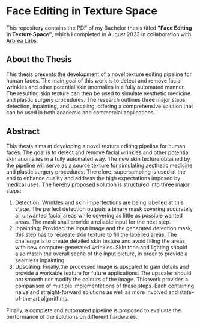 # Face Editing in Texture Space

This repository contains the PDF of my Bachelor thesis titled **"Face Editing in Texture Space"**, which I completed in August 2023 in collaboration with [Arbrea Labs](https://arbrea-labs.com/).

## About the Thesis

This thesis presents the development of a novel texture editing pipeline for human faces. The main goal of this work is to detect and remove facial wrinkles and other potential skin anomalies in a fully automated manner. The resulting skin texture can then be used to simulate aesthetic medicine and plastic surgery procedures. The research outlines three major steps: detection, inpainting, and upscaling, offering a comprehensive solution that can be used in both academic and commercial applications.

## Abstract

This thesis aims at developing a novel texture editing pipeline for human faces. The goal is to detect and remove facial wrinkles and other potential skin anomalies in a fully automated way. The new skin texture obtained by the pipeline will serve as a source texture for simulating aesthetic medicine and plastic surgery procedures. Therefore, supersampling is used at the end to enhance quality and address the high expectations imposed by medical uses.
The hereby proposed solution is structured into three major steps:  
1. Detection: Wrinkles and skin imperfections are being labelled at this stage. The perfect detection outputs a binary mask covering accurately all unwanted facial areas while covering as little as possible wanted areas. The mask shall provide a reliable input for the next step.  
2. Inpainting: Provided the input image and the generated detection mask, this step has to recreate skin texture to fill the labelled areas. The challenge is to create detailed skin texture and avoid filling the areas with new computer-generated wrinkles. Skin tone and lighting should also match the overall scene of the input picture, in order to provide a seamless inpainting.  
3. Upscaling: Finally,the processed image is upscaled to gain details and provide a workable texture for future applications. The upscaler should not smooth nor modify the colours of the image.
This work provides a comparison of multiple implementations of these steps. Each containing naive and straight-forward solutions as well as more involved and state-of-the-art algorithms.

Finally, a complete and automated pipeline is proposed to evaluate the performance of the solutions on different hardwares.
